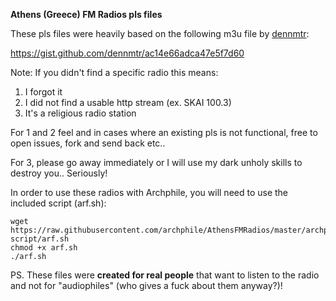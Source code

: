 **Athens (Greece) FM Radios pls files**

These pls files were heavily based on the following m3u file by [dennmtr](https://github.com/dennmtr):

https://gist.github.com/dennmtr/ac14e66adca47e5f7d60


Note: If you didn't find a specific radio this means:

1. I forgot it
2. I did not find a usable http stream (ex. SKAI 100.3)
3. It's a religious radio station

For 1 and 2 feel and in cases where an existing pls is not functional, free to open issues, fork and send back etc.. 

For 3, please go away immediately or I will use my dark unholy skills to destroy you.. Seriously!


In order to use these radios with Archphile, you will need to use the included script (arf.sh):

	wget https://raw.githubusercontent.com/archphile/AthensFMRadios/master/archphile-script/arf.sh
	chmod +x arf.sh
	./arf.sh

PS. These files were **created for real people** that want to listen to the radio and not for "audiophiles" (who gives a fuck about them anyway?)! 
